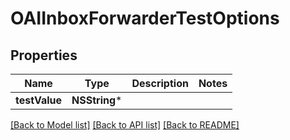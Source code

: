 # OAIInboxForwarderTestOptions

## Properties
Name | Type | Description | Notes
------------ | ------------- | ------------- | -------------
**testValue** | **NSString*** |  | 

[[Back to Model list]](../README#documentation-for-models) [[Back to API list]](../README#documentation-for-api-endpoints) [[Back to README]](../README)



